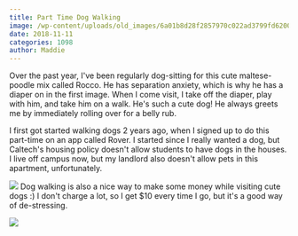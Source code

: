 ```yaml
---
title: Part Time Dog Walking
image: /wp-content/uploads/old_images/6a01b8d28f2857970c022ad3799fd6200c-pi.jpg
date: 2018-11-11
categories: 1098
author: Maddie
---
```


Over the past year, I've been regularly dog-sitting for this cute maltese-poodle mix called Rocco. He has separation anxiety, which is why he has a diaper on in the first image. When I come visit, I take off the diaper, play with him, and take him on a walk. He's such a cute dog! He always greets me by immediately rolling over for a belly rub.

I first got started walking dogs 2 years ago, when I signed up to do this part-time on an app called Rover. I started since I really wanted a dog, but Caltech's housing policy doesn't allow students to have dogs in the houses. I live off campus now, but my landlord also doesn't allow pets in this apartment, unfortunately.


![](/old_images/6a01b8d28f2857970c022ad39fc5a8200d-pi.jpg)
Dog walking is also a nice way to make some money while visiting cute dogs :) I don't charge a lot, so I get $10 every time I go, but it's a good way of de-stressing.


![](/old_images/6a01b8d28f2857970c022ad3799feb200c-pi.jpg)
